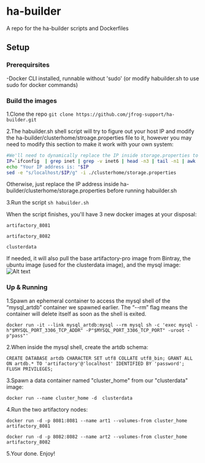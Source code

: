 # ha-builder
A repo for the ha-builder scripts and Dockerfiles

## Setup ##

### Prerequirsites ###
-Docker CLI installed, runnable without 'sudo' (or modify habuilder.sh to use sudo for docker commands) 

### Build the images ###
1.Clone the repo
`git clone https://github.com/jfrog-support/ha-builder.git`

2.The habuilder.sh shell script will try to figure out your host IP and modify the ha-builder/clusterhome/stroage.properties file to it, however you may need to modify this section to make it work with your own system:
```bash
#We'll need to dynamically replace the IP inside storage.properties to the IP of this vagrant host
IP=`ifconfig  | grep inet | grep -v inet6 | head -n3 | tail -n1 | awk '{print $2}'`
echo "Your IP address is: "$IP
sed -e "s/localhost/$IP/g" -i ./clusterhome/storage.properties

```
Otherwise, just replace the IP address inside ha-builder/clusterhome/storage.properties before running habuilder.sh

3.Run the script `sh habuilder.sh`

When the script finishes, you'll have 3 new docker images at your disposal:

`artifactory_8081`

`artifactory_8082`
  
`clusterdata`


If needed, it will also pull the base artifactory-pro image from Bintray, the ubuntu image (used for the clusterdata image), and the mysql image:
![Alt text](https://s3-eu-west-1.amazonaws.com/uploads-eu.hipchat.com/19904/1162299/Yl2Ybjv5Ccm382L/images.png)

### Up & Running ###
1.Spawn an ephemeral container to access the mysql shell of the “mysql_artdb” container we spawned earlier. The “--rm” flag means the container will delete itself as soon as the shell is exited.

`docker run -it --link mysql_artdb:mysql --rm mysql sh -c 'exec mysql -h"$MYSQL_PORT_3306_TCP_ADDR" -P"$MYSQL_PORT_3306_TCP_PORT" -uroot -p"pass"'`

2.When inside the mysql shell, create the artdb schema:

`CREATE DATABASE artdb CHARACTER SET utf8 COLLATE utf8_bin;
GRANT ALL ON artdb.* TO 'artifactory'@'localhost' IDENTIFIED BY 'password';
FLUSH PRIVILEGES;`

3.Spawn a data container named "cluster_home" from our "clusterdata" image: 

`docker run --name cluster_home -d  clusterdata`

4.Run the two artifactory nodes:

`docker run -d -p 8081:8081 --name art1 --volumes-from cluster_home artifactory_8081`

`docker run -d -p 8082:8082 --name art2 --volumes-from cluster_home artifactory_8082`

5.Your done. Enjoy!
